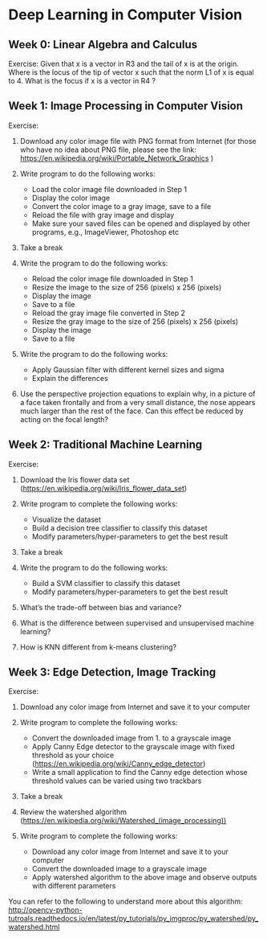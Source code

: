# Deep Learning in Computer Vision

## Week 0: Linear Algebra and Calculus

Exercise: 
Given that x is a vector in R3 and the tail of x is at the origin. Where is the locus of the tip of vector x such that the norm L1 of x is equal to 4. What is the focus if x is a vector in R4 ?

## Week 1: Image Processing in Computer Vision

Exercise: 
1. Download any color image file with PNG format from Internet (for those who have no idea about PNG file, please see the link: https://en.wikipedia.org/wiki/Portable_Network_Graphics )

2. Write program to do the following works:
	* Load the color image file downloaded in Step 1
	* Display the color image
	* Convert the color image to a gray image, save to a file
	* Reload the file with gray image and display
	* Make sure your saved files can be opened and displayed by other programs, e.g., ImageViewer, Photoshop etc

3. Take a break

4. Write the program to do the following works:
	* Reload the color image file downloaded in Step 1
	* Resize the image to the size of 256 (pixels) x 256 (pixels)
	* Display the image
	* Save to a file
	* Reload the gray image file converted in Step 2
	* Resize the gray image to the  size of 256 (pixels) x 256 (pixels)
	* Display the image
	* Save to a file

5. Write the program to do the following works:
	* Apply Gaussian filter with different kernel sizes and sigma
	* Explain the differences

6. Use the perspective projection equations to explain why, in a picture of a face taken frontally and from a very small distance, the nose appears much larger than the rest of the face. Can this effect be reduced by acting on the focal length? 

## Week 2: Traditional Machine Learning

Exercise: 
1. Download the Iris flower data set (https://en.wikipedia.org/wiki/Iris_flower_data_set)

2. Write program to complete the following works:
	* Visualize the dataset
	* Build a decision tree classifier to classify this dataset
	* Modify parameters/hyper-parameters to get the best result

3. Take a break

4. Write the program to do the following works:
	* Build a SVM classifier to classify this dataset
	* Modify parameters/hyper-parameters to get the best result

5. What’s the trade-off between bias and variance?
6. What is the difference between supervised and unsupervised machine learning?
7. How is KNN different from k-means clustering?

## Week 3: Edge Detection, Image Tracking

Exercise: 
1. Download any color image from Internet and save it to your computer

2. Write program to complete the following works:
	* Convert the downloaded image from 1. to a grayscale image
	* Apply Canny Edge detector to the grayscale image with fixed threshold as your choice 		(https://en.wikipedia.org/wiki/Canny_edge_detector)
	* Write a small application to find the Canny edge detection whose threshold values can be varied using two trackbars

3. Take a break

4. Review the watershed algorithm (https://en.wikipedia.org/wiki/Watershed_(image_processing))

5. Write program to complete the following works:
	* Download any color image from Internet and save it to your computer
	* Convert the downloaded image to a grayscale image
	* Apply watershed algorithm to the above image and observe outputs with different parameters
	
You can refer to the following to understand more about this algorithm: http://opencv-python-tutroals.readthedocs.io/en/latest/py_tutorials/py_imgproc/py_watershed/py_watershed.html

